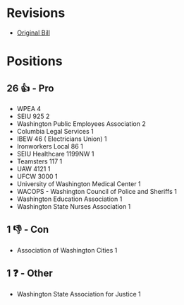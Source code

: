 # Revisions
* [Original Bill](1/)

# Positions
## 26 👍 - Pro
* WPEA 4
* SEIU 925 2
* Washington Public Employees Association 2
* Columbia Legal Services 1
* IBEW 46 ( Electricians Union) 1
* Ironworkers Local 86 1
* SEIU Healthcare 1199NW 1
* Teamsters 117 1
* UAW 4121 1
* UFCW 3000 1
* University of Washington Medical Center 1
* WACOPS - Washington Council of Police and Sheriffs 1
* Washington Education Association 1
* Washington State Nurses Association 1

## 1 👎 - Con
* Association of Washington Cities  1

## 1 ❓ - Other
* Washington State Association for Justice 1
